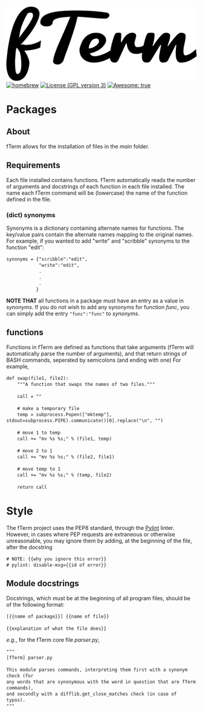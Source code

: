 ![fTerm](logo.png)
[![homebrew](https://img.shields.io/badge/homebrew-0.0.2a3-yellow.svg?style=flat-square)]()
[![License (GPL version 3)](https://img.shields.io/badge/license-GNU%20GPL%20version%203-blue.svg?style=flat-square)](http://opensource.org/licenses/GPL-3.0)
[![Awesome: true](https://img.shields.io/badge/awesome%20-yes-brightgreen.svg?style=flat-square)]()

# Packages

## About
fTerm allows for the installation of files in the *main* folder.

## Requirements

Each file installed contains functions. fTerm automatically reads the number of arguments and docstrings of each function in each file installed. The name each fTerm command will be (lowercase) the name of the function defined in the file.

### (dict) synonyms
Synonyms is a dictionary containing alternate names for functions. The key/value pairs contain the alternate names mapping to the original names. For example, if you wanted to add "write" and "scribble" synonyms to the function "edit":

```
synonyms = {"scribble":"edit",
            "write":"edit",
            .
            .
            .
           }
```

**NOTE THAT** all functions in a package must have an entry as a value in *synonyms*. If you do not wish to add any synonyms for function *func*, you can simply add the entry `"func":"func"` to *synonyms*.

## functions
Functions in fTerm are defined as functions that take arguments (fTerm will automatically parse the number of arguments), and that return strings of BASH commands, seperated by semicolons (and ending with one) For example,

```
def swap(file1, file2):
    """A function that swaps the names of two files."""

    call = ""

    # make a temporary file
    temp = subprocess.Popen(["mktemp"], stdout=subprocess.PIPE).communicate()[0].replace("\n", "")

    # move 1 to temp
    call += "mv %s %s;" % (file1, temp)

    # move 2 to 1
    call += "mv %s %s;" % (file2, file1)

    # move temp to 1
    call += "mv %s %s;" % (temp, file2)

    return call
```

# Style
The fTerm project uses the PEP8 standard, through the [Pylint](https://www.pylint.org/) linter. However, in cases where PEP requests are extraneous or otherwise unreasonable, you may ignore them by adding, at the beginning of the file, after the docstring

```
# NOTE: {{why you ignore this error}}
# pylint: disable-msg={{id of error}}
```

## Module docstrings
Docstrings, which must be at the beginning of all program files, should be of the following format:
```
[{{name of package}}] {{name of file}}

{{explanation of what the file does}}
```

*e.g.*, for the fTerm core file *parser.py*,
```
"""
[fTerm] parser.py

This module parses commands, interpreting them first with a synonym check (for
any words that are synonymous with the word in question that are fTerm commands),
and secondly with a difflib.get_close_matches check (in case of typos).
"""
```
